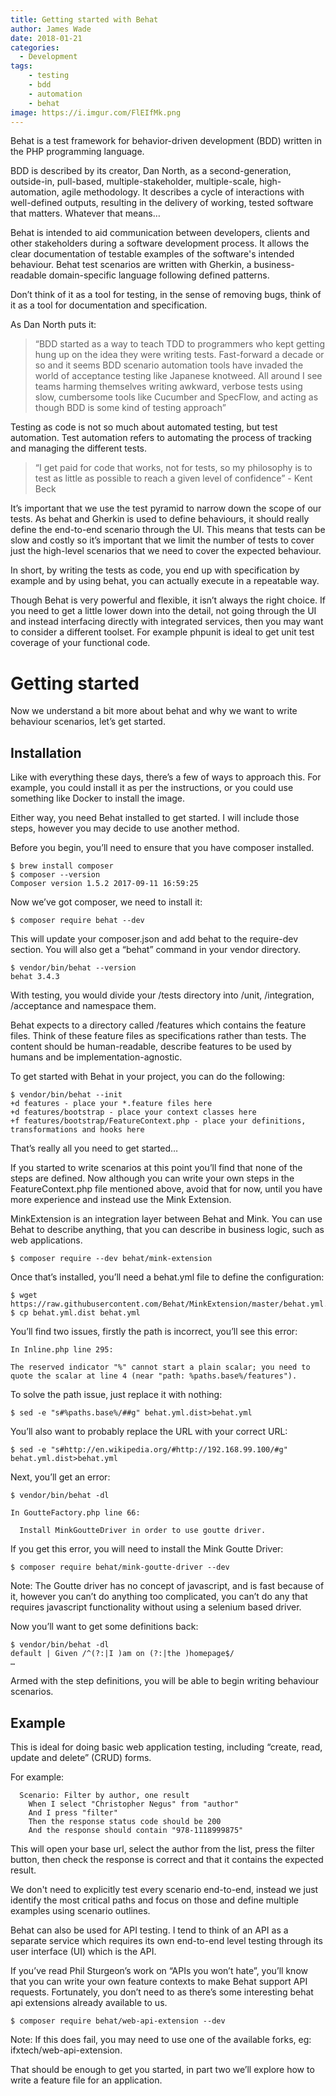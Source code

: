 ```yaml
---
title: Getting started with Behat
author: James Wade
date: 2018-01-21
categories:
  - Development
tags:
    - testing
    - bdd
    - automation
    - behat
image: https://i.imgur.com/FlEIfMk.png
---
```


Behat is a test framework for behavior-driven development (BDD) written in the PHP programming language.

BDD is described by its creator, Dan North, as a second-generation, outside-in, pull-based, multiple-stakeholder, multiple-scale, high-automation, agile methodology. It describes a cycle of interactions with well-defined outputs, resulting in the delivery of working, tested software that matters. Whatever that means…

Behat is intended to aid communication between developers, clients and other stakeholders during a software development process. It allows the clear documentation of testable examples of the software's intended behaviour. Behat test scenarios are written with Gherkin, a business-readable domain-specific language following defined patterns.

Don’t think of it as a tool for testing, in the sense of removing bugs, think of it as a tool for documentation and specification.

<!--more-->

As Dan North puts it:
> “BDD started as a way to teach TDD to programmers who kept getting hung up on the idea they were writing tests. Fast-forward a decade or so and it seems BDD scenario automation tools have invaded the world of acceptance testing like Japanese knotweed. All around I see teams harming themselves writing awkward, verbose tests using slow, cumbersome tools like Cucumber and SpecFlow, and acting as though BDD is some kind of testing approach”

Testing as code is not so much about automated testing, but test automation. Test automation refers to automating the process of tracking and managing the different tests.

> “I get paid for code that works, not for tests, so my philosophy is to test as little as possible to reach a given level of confidence” - Kent Beck

It’s important that we use the test pyramid to narrow down the scope of our tests. As behat and Gherkin is used to define behaviours, it should really define the end-to-end scenario through the UI. This means that tests can be slow and costly so it’s important that we limit the number of tests to cover just the high-level scenarios that we need to cover the expected behaviour.

In short, by writing the tests as code, you end up with specification by example and by using behat, you can actually execute in a repeatable way.

Though Behat is very powerful and flexible, it isn’t always the right choice. If you need to get a little lower down into the detail, not going through the UI and instead interfacing directly with integrated services, then you may want to consider a different toolset. For example phpunit is ideal to get unit test coverage of your functional code.

# Getting started

Now we understand a bit more about behat and why we want to write behaviour scenarios, let’s get started.

## Installation

Like with everything these days, there’s a few of ways to approach this. For example, you could install it as per the instructions, or you could use something like Docker to install the image.

Either way, you need Behat installed to get started. I will include those steps, however you may decide to use another method.

Before you begin, you’ll need to ensure that you have composer installed.

    $ brew install composer
    $ composer --version
    Composer version 1.5.2 2017-09-11 16:59:25

Now we’ve got composer, we need to install it:

	$ composer require behat --dev

This will update your composer.json and add behat to the require-dev section. You will also get a “behat” command in your vendor directory.

    $ vendor/bin/behat --version
    behat 3.4.3

With testing, you would divide your /tests directory into /unit, /integration, /acceptance and namespace them.

Behat expects to a directory called /features which contains the feature files. Think of these feature files as specifications rather than tests. The content should be human-readable, describe features to be used by humans and be implementation-agnostic.

To get started with Behat in your project, you can do the following:

    $ vendor/bin/behat --init
    +d features - place your *.feature files here
    +d features/bootstrap - place your context classes here
    +f features/bootstrap/FeatureContext.php - place your definitions, transformations and hooks here

That’s really all you need to get started…

If you started to write scenarios at this point you’ll find that none of the steps are defined. Now although you can write your own steps in the FeatureContext.php file mentioned above, avoid that for now, until you have more experience and instead use the Mink Extension.

MinkExtension is an integration layer between Behat and Mink. You can use Behat to describe anything, that you can describe in business logic, such as web applications.

    $ composer require --dev behat/mink-extension

Once that’s installed, you’ll need a behat.yml file to define the configuration:

    $ wget https://raw.githubusercontent.com/Behat/MinkExtension/master/behat.yml.dist
    $ cp behat.yml.dist behat.yml

You’ll find two issues, firstly the path is incorrect, you’ll see this error:

    In Inline.php line 295:
                                                                                                                                            
    The reserved indicator "%" cannot start a plain scalar; you need to quote the scalar at line 4 (near "path: %paths.base%/features").

To solve the path issue, just replace it with nothing:

    $ sed -e "s#%paths.base%/##g" behat.yml.dist>behat.yml

You’ll also want to probably replace the URL with your correct URL:

    $ sed -e "s#http://en.wikipedia.org/#http://192.168.99.100/#g" behat.yml.dist>behat.yml

Next, you’ll get an error:

    $ vendor/bin/behat -dl

    In GoutteFactory.php line 66:
                                                           
      Install MinkGoutteDriver in order to use goutte driver.

If you get this error, you will need to install the Mink Goutte Driver:

    $ composer require behat/mink-goutte-driver --dev

Note: The Goutte driver has no concept of javascript, and is fast because of it, however you can’t do anything too complicated, you can’t do any that requires javascript functionality without using a selenium based driver.

Now you’ll want to get some definitions back:

    $ vendor/bin/behat -dl
    default | Given /^(?:|I )am on (?:|the )homepage$/
    …

Armed with the step definitions, you will be able to begin writing behaviour scenarios.

## Example

This is ideal for doing basic web application testing, including “create, read, update and delete” (CRUD) forms.

For example:

      Scenario: Filter by author, one result
        When I select "Christopher Negus" from "author"
        And I press "filter"
        Then the response status code should be 200
        And the response should contain "978-1118999875"

This will open your base url, select the author from the list, press the filter button, then check the response is correct and that it contains the expected result.

We don't need to explicitly test every scenario end-to-end, instead we just identify the most critical paths and focus on those and define multiple examples using scenario outlines.

Behat can also be used for API testing. I tend to think of an API as a separate service which requires its own end-to-end level testing through its user interface (UI) which is the API.

If you’ve read Phil Sturgeon’s work on “APIs you won’t hate”, you’ll know that you can write  your own feature contexts to make Behat support API requests. Fortunately, you don’t need to as there’s some interesting behat api extensions already available to us.

    $ composer require behat/web-api-extension --dev

Note: If this does fail, you may need to use one of the available forks, eg: ifxtech/web-api-extension.

That should be enough to get you started, in part two we’ll explore how to write a feature file for an application.
